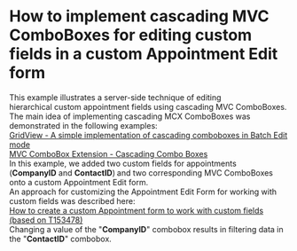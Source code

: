 # How to implement cascading MVC ComboBoxes for editing custom fields in a custom Appointment Edit form


This example illustrates a server-side technique of editing hierarchical custom appointment fields using cascading MVC ComboBoxes.<br>The main idea of implementing cascading MCX ComboBoxes was demonstrated in the following examples:<br><a href="https://www.devexpress.com/Support/Center/p/T155879">GridView - A simple implementation of cascading comboboxes in Batch Edit mode</a><br><a href="https://www.devexpress.com/Support/Center/p/E2844">MVC ComboBox Extension - Cascading Combo Boxes</a><br>In this example, we added two custom fields for appointments (<strong>CompanyID</strong> and <strong>ContactID</strong>)<strong> </strong>and two corresponding MVC ComboBoxes onto a custom Appointment Edit form. <br>An approach for customizing the Appointment Edit Form for working with custom fields was described here:<br><a href="https://www.devexpress.com/Support/Center/p/T156298">How to create a custom Appointment form to work with custom fields (based on T153478)</a><br>Changing a value of the "<strong>CompanyID</strong>" combobox results in filtering data in the "<strong>ContactID</strong>" combobox.

<br/>


